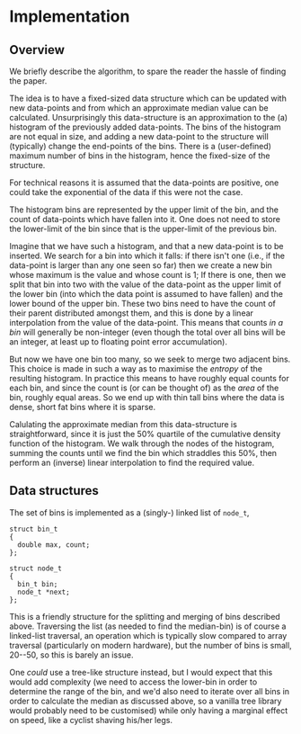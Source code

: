 Implementation
==============

Overview
--------

We briefly describe the algorithm, to spare the reader the
hassle of finding the paper.

The idea is to have a fixed-sized data structure which can
be updated with new data-points and from which an approximate
median value can be calculated.  Unsurprisingly this
data-structure is an approximation to the (a) histogram of the
previously added data-points.  The bins of the histogram are
not equal in size, and adding a new data-point to the structure
will (typically) change the end-points of the bins.  There is
a (user-defined) maximum number of bins in the histogram, hence
the fixed-size of the structure.

For technical reasons it is assumed that the data-points are
positive, one could take the exponential of the data if this
were not the case.

The histogram bins are represented by the upper limit of the
bin, and the count of data-points which have fallen into it.
One does not need to store the lower-limit of the bin since
that is the upper-limit of the previous bin.

Imagine that we have such a histogram, and that a new data-point
is to be inserted.  We search for a bin into which it falls: if
there isn't one (i.e., if the data-point is larger than any one
seen so far) then we create a new bin whose maximum is the value
and whose count is 1; If there is one, then we split that bin into
two with the value of the data-point as the upper limit of the
lower bin (into which the data point is assumed to have fallen)
and the lower bound of the upper bin.  These two bins need to have
the count of their parent distributed amongst them, and this is
done by a linear interpolation from the value of the data-point.
This means that counts _in a bin_ will generally be non-integer
(even though the total over all bins will be an integer, at least
up to floating point error accumulation).

But now we have one bin too many, so we seek to merge two
adjacent bins.  This choice is made in such a way as to maximise
the _entropy_ of the resulting histogram.  In practice this
means to have roughly equal counts for each bin, and since the
count is (or can be thought of) as the _area_ of the bin, roughly
equal areas.  So we end up with thin tall bins where the data
is dense, short fat bins where it is sparse.

Calulating the approximate median from this data-structure is
straightforward, since it is just the 50% quartile of the
cumulative density function of the histogram.  We walk through
the nodes of the histogram, summing the counts until we find
the bin which straddles this 50%, then perform an (inverse)
linear interpolation to find the required value.


Data structures
---------------

The set of bins is implemented as a (singly-) linked list of
`node_t`,
```
struct bin_t
{
  double max, count;
};

struct node_t
{
  bin_t bin;
  node_t *next;
};
```
This is a friendly structure for the splitting and merging
of bins described above.  Traversing the list (as needed to
find the median-bin) is of course a linked-list traversal,
an operation which is typically slow compared to array
traversal (particularly on modern hardware), but the number of
bins is small, 20--50, so this is barely an issue.

One _could_ use a tree-like structure instead, but I would
expect that this would add complexity (we need to access the
lower-bin in order to determine the range of the bin, and
we'd also need to iterate over all bins in order to calculate
the median as discussed above, so a vanilla tree library would
probably need to be customised) while only having a marginal
effect on speed, like a cyclist shaving his/her legs.
